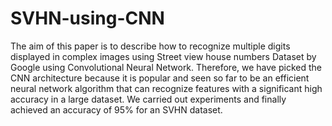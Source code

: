 # SVHN-using-CNN
The aim of this paper is to describe how to recognize multiple digits displayed in complex images using Street view house numbers Dataset by Google using Convolutional Neural Network. Therefore, we have picked the CNN architecture because it is popular and seen so far to be an efficient neural network algorithm that can recognize features with a significant high accuracy in a large dataset. We carried out experiments and finally achieved an accuracy of 95% for an SVHN dataset.
